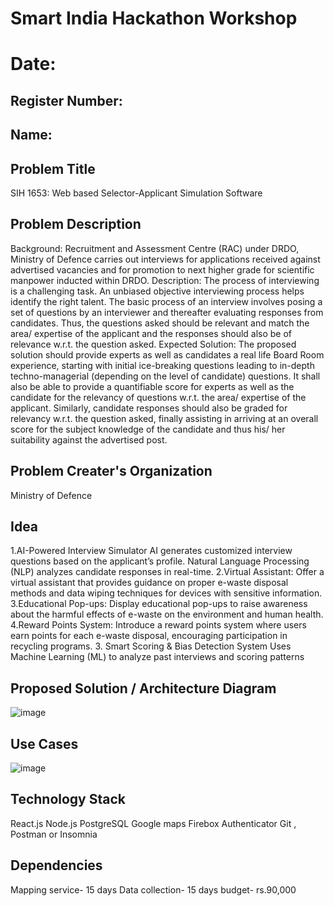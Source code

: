 # Smart India Hackathon Workshop
# Date:
## Register Number:
## Name:
## Problem Title
SIH 1653: Web based Selector-Applicant Simulation Software
## Problem Description
Background: Recruitment and Assessment Centre (RAC) under DRDO, Ministry of Defence carries out interviews for applications received against advertised vacancies and for promotion to next higher grade for scientific manpower inducted within DRDO. Description: The process of interviewing is a challenging task. An unbiased objective interviewing process helps identify the right talent. The basic process of an interview involves posing a set of questions by an interviewer and thereafter evaluating responses from candidates. Thus, the questions asked should be relevant and match the area/ expertise of the applicant and the responses should also be of relevance w.r.t. the question asked. Expected Solution: The proposed solution should provide experts as well as candidates a real life Board Room experience, starting with initial ice-breaking questions leading to in-depth techno-managerial (depending on the level of candidate) questions. It shall also be able to provide a quantifiable score for experts as well as the candidate for the relevancy of questions w.r.t. the area/ expertise of the applicant. Similarly, candidate responses should also be graded for relevancy w.r.t. the question asked, finally assisting in arriving at an overall score for the subject knowledge of the candidate and thus his/ her suitability against the advertised post.

## Problem Creater's Organization
Ministry of Defence

## Idea
1.AI-Powered Interview Simulator AI generates customized interview questions based on the applicant’s profile. Natural
Language Processing (NLP) analyzes candidate responses in real-time. 2.Virtual Assistant: Offer a virtual assistant that
provides guidance on proper e-waste disposal methods and data wiping techniques for devices with sensitive information.
3.Educational Pop-ups: Display educational pop-ups to raise awareness about the harmful effects of e-waste on the
environment and human health.
4.Reward Points System: Introduce a reward points system where users earn points for each e-waste disposal, encouraging
participation in recycling programs. 3. Smart Scoring & Bias Detection System Uses Machine Learning (ML) to analyze past
interviews and scoring patterns

## Proposed Solution / Architecture Diagram
![image](https://github.com/user-attachments/assets/a89fd9b4-72ca-403c-b715-42fada9e05cb)


## Use Cases
![image](https://github.com/user-attachments/assets/80788e0c-9f1a-478b-b048-02d4fac21b55)


## Technology Stack
React.js
Node.js
PostgreSQL
Google maps
Firebox Authenticator
Git , Postman or Insomnia

## Dependencies
Mapping service- 15 days
Data collection- 15 days
budget- rs.90,000
